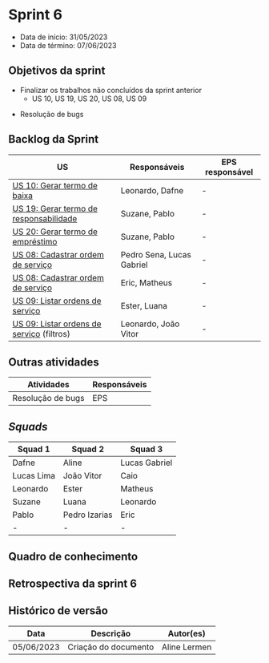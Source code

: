# Sprint 6

- Data de início: 31/05/2023
- Data de término: 07/06/2023

## Objetivos da sprint
* Finalizar os trabalhos não concluídos da sprint anterior
    - US 10, US 19, US 20, US 08, US 09
- Resolução de bugs

## Backlog da Sprint
|**US**|**Responsáveis**|**EPS responsável**|
|--------|-------------|-------------|
| [US 10: Gerar termo de baixa](https://github.com/fga-eps-mds/2023-1-Alectrion-DOC/issues/37)               | Leonardo, Dafne          | - |
| [US 19: Gerar termo de responsabilidade](https://github.com/fga-eps-mds/2023-1-Alectrion-DOC/issues/37)    | Suzane, Pablo            | - |
| [US 20: Gerar termo de empréstimo](https://github.com/fga-eps-mds/2023-1-Alectrion-DOC/issues/37)          | Suzane, Pablo            | - |
| [US 08: Cadastrar ordem de serviço](https://github.com/fga-eps-mds/2023-1-alectrion-doc/issues/50)         | Pedro Sena, Lucas Gabriel| - |
| [US 08: Cadastrar ordem de serviço](https://github.com/fga-eps-mds/2023-1-alectrion-doc/issues/50)         | Eric, Matheus            | - |
| [US 09: Listar ordens de serviço](https://github.com/fga-eps-mds/2023-1-Alectrion-DOC/issues/81)           | Ester, Luana             | - |
| [US 09: Listar ordens de serviço](https://github.com/fga-eps-mds/2023-1-Alectrion-DOC/issues/81) (filtros) | Leonardo, João Vitor     | - |

## Outras atividades
|**Atividades**|**Responsáveis**|
|--------|-------------|
Resolução de bugs | EPS

## *Squads*
|**Squad 1** |**Squad 2**     |**Squad 3**|
|------------|----------------|-----------|
| Dafne      | Aline          | Lucas Gabriel
| Lucas Lima | João Vitor     | Caio
| Leonardo   | Ester          | Matheus
| Suzane     | Luana          | Leonardo
| Pablo      | Pedro Izarias  | Eric
|     -      |       -        |    -


## Quadro de conhecimento


## Retrospectiva da sprint 6


## Histórico de versão

|**Data**|**Descrição**|**Autor(es)**|
|--------|-------------|--------------|
| 05/06/2023 | Criação do documento | Aline Lermen |

